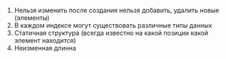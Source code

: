 1. Нельзя изменить после создания нельзя добавить, удалить новые (элементы)
2. В каждом индексе могут существовать различные типы данных
3. Статичная структура (всегда известно на какой позиции какой элемент находится)
4. Неизменная длинна


